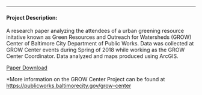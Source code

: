---
#### Project Description:

A research paper analyzing the attendees of a urban greening resource initative known as Green Resources and Outreach for Watersheds (GROW)
Center of Baltimore City Department of Public Works. Data was collected at GROW Center events during Spring of 2018 while working as 
the GROW Center Coordinator. Data analyzed and maps produced using ArcGIS. 

[Paper Download](MS_Paper1_Lageman.pdf)

*More information on the GROW Center Project can be found at https://publicworks.baltimorecity.gov/grow-center
